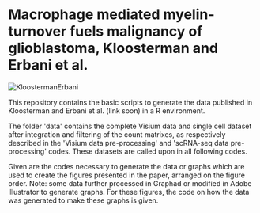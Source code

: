 # Macrophage mediated myelin-turnover fuels malignancy of glioblastoma, Kloosterman and Erbani et al. 

![KloostermanErbani](https://user-images.githubusercontent.com/50464178/154963523-172c033d-b26c-43b5-8454-c62cdfd4d579.png)

This repository contains the basic scripts to generate the data published in Kloosterman and Erbani et al. (link soon) in a R environment.

The folder 'data' contains the complete Visium data and single cell dataset after integration and filtering of the count matrixes, as respectively described in the 'Visium data pre-processing' and 'scRNA-seq data pre-processing' codes. These datasets are called upon in all following codes. 

Given are the codes necessary to generate the data or graphs which are used to create the figures presented in the paper, arranged on the figure order. Note: some data further processed in Graphad or modified in Adobe Illustrator to generate graphs. For these figures, the code on how the data was generated to make these graphs is given.

